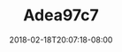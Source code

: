 ---
title: Adea97c7
date: 2018-02-18T20:07:18-08:00
draft: false
location: Mt. Rainier, WA
img_url: https://d17enza3bfujl8.cloudfront.net/adea97c7.jpg
original_fn: ""
tags:
- Mt. Rainier, WA
- on-the-road

---